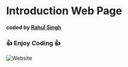 # Introduction Web Page



<b>coded by [Rahul Singh](https://github.com/coderraa)</b>
### 👍 Enjoy Coding 👍

![Website](https://user-images.githubusercontent.com/57325166/107740279-c079d600-6d30-11eb-85e6-917a3f24b79e.gif)
